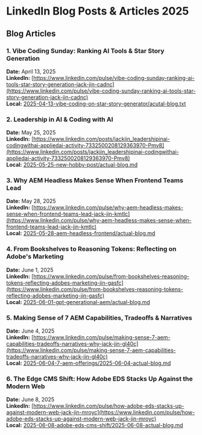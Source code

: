 # LinkedIn Blog Posts & Articles 2025

## Blog Articles

### 1. Vibe Coding Sunday: Ranking AI Tools & Star Story Generation
**Date:** April 13, 2025  
**LinkedIn:** [https://www.linkedin.com/pulse/vibe-coding-sunday-ranking-ai-tools-star-story-generation-jack-jin-cadnc](https://www.linkedin.com/pulse/vibe-coding-sunday-ranking-ai-tools-star-story-generation-jack-jin-cadnc)  
**Local:** [2025-04-13-vibe-coding-on-star-story-generator/acutal-blog.txt](2025-04-13-vibe-coding-on-star-story-generator/acutal-blog.txt)

### 2. Leadership in AI & Coding with AI
**Date:** May 25, 2025  
**LinkedIn:** [https://www.linkedin.com/posts/jackjin_leadershipinai-codingwithai-appliedai-activity-7332500208129363970-Pmv8](https://www.linkedin.com/posts/jackjin_leadershipinai-codingwithai-appliedai-activity-7332500208129363970-Pmv8)  
**Local:** [2025-05-25-new-hobby-post/actual-blog.md](2025-05-25-new-hobby-post/actual-blog.md)

### 3. Why AEM Headless Makes Sense When Frontend Teams Lead
**Date:** May 28, 2025  
**LinkedIn:** [https://www.linkedin.com/pulse/why-aem-headless-makes-sense-when-frontend-teams-lead-jack-jin-kmtlc](https://www.linkedin.com/pulse/why-aem-headless-makes-sense-when-frontend-teams-lead-jack-jin-kmtlc)  
**Local:** [2025-05-28-aem-headless-frontend/actual-blog.md](2025-05-28-aem-headless-frontend/actual-blog.md)

### 4. From Bookshelves to Reasoning Tokens: Reflecting on Adobe's Marketing
**Date:** June 1, 2025  
**LinkedIn:** [https://www.linkedin.com/pulse/from-bookshelves-reasoning-tokens-reflecting-adobes-marketing-jin-gasfc](https://www.linkedin.com/pulse/from-bookshelves-reasoning-tokens-reflecting-adobes-marketing-jin-gasfc)  
**Local:** [2025-06-01-gpt-generational-aem/actual-blog.md](2025-06-01-gpt-generational-aem/actual-blog.md)

### 5. Making Sense of 7 AEM Capabilities, Tradeoffs & Narratives
**Date:** June 4, 2025  
**LinkedIn:** [https://www.linkedin.com/pulse/making-sense-7-aem-capabilities-tradeoffs-narratives-why-jack-jin-gl40c](https://www.linkedin.com/pulse/making-sense-7-aem-capabilities-tradeoffs-narratives-why-jack-jin-gl40c)  
**Local:** [2025-06-04-7-aem-offerings/2025-06-04-actual-blog.md](2025-06-04-7-aem-offerings/2025-06-04-actual-blog.md)

### 6. The Edge CMS Shift: How Adobe EDS Stacks Up Against the Modern Web
**Date:** June 8, 2025  
**LinkedIn:** [https://www.linkedin.com/pulse/how-adobe-eds-stacks-up-against-modern-web-jack-jin-mroyc](https://www.linkedin.com/pulse/how-adobe-eds-stacks-up-against-modern-web-jack-jin-mroyc)  
**Local:** [2025-06-08-adobe-eds-cms-shift/2025-06-08-actual-blog.md](2025-06-08-adobe-eds-cms-shift/2025-06-08-actual-blog.md)